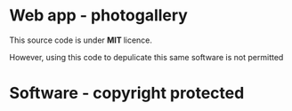 <h1>Web app - photogallery </h1>


<span> This source code is under <b> MIT </b> licence.

<span> However, using this code to depulicate this same software is not permitted </span>


<h1> Software - copyright protected</h1>
